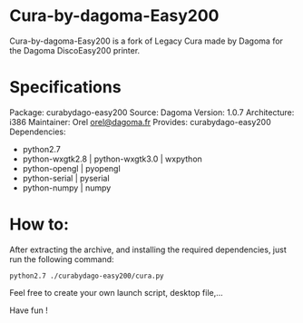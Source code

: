 # Cura-by-dagoma-Easy200
Cura-by-dagoma-Easy200 is a fork of Legacy Cura made by Dagoma for the Dagoma DiscoEasy200 printer.

# Specifications
Package: curabydago-easy200
Source: Dagoma
Version: 1.0.7
Architecture: i386
Maintainer: Orel <orel@dagoma.fr>
Provides: curabydago-easy200
Dependencies:
* python2.7
* python-wxgtk2.8 | python-wxgtk3.0 | wxpython
* python-opengl | pyopengl
* python-serial | pyserial
* python-numpy | numpy

# How to:
After extracting the archive, and installing the required dependencies, just run the following command:
```
python2.7 ./curabydago-easy200/cura.py
```
Feel free to create your own launch script, desktop file,...

Have fun !
